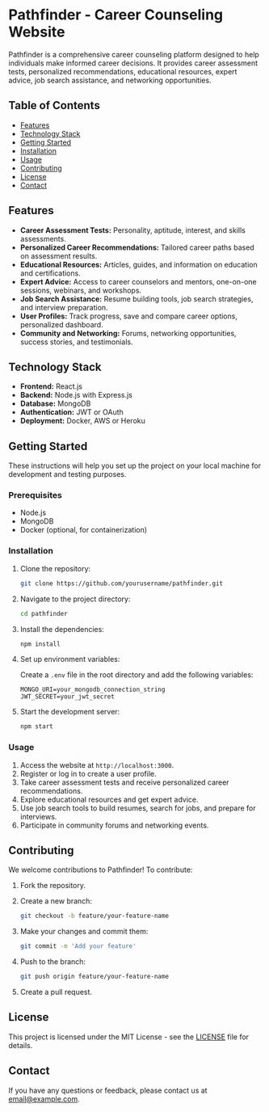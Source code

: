 # Pathfinder - Career Counseling Website

Pathfinder is a comprehensive career counseling platform designed to help individuals make informed career decisions. It provides career assessment tests, personalized recommendations, educational resources, expert advice, job search assistance, and networking opportunities.

## Table of Contents

- [Features](#features)
- [Technology Stack](#technology-stack)
- [Getting Started](#getting-started)
- [Installation](#installation)
- [Usage](#usage)
- [Contributing](#contributing)
- [License](#license)
- [Contact](#contact)

## Features

- **Career Assessment Tests:** Personality, aptitude, interest, and skills assessments.
- **Personalized Career Recommendations:** Tailored career paths based on assessment results.
- **Educational Resources:** Articles, guides, and information on education and certifications.
- **Expert Advice:** Access to career counselors and mentors, one-on-one sessions, webinars, and workshops.
- **Job Search Assistance:** Resume building tools, job search strategies, and interview preparation.
- **User Profiles:** Track progress, save and compare career options, personalized dashboard.
- **Community and Networking:** Forums, networking opportunities, success stories, and testimonials.

## Technology Stack

- **Frontend:** React.js
- **Backend:** Node.js with Express.js
- **Database:** MongoDB
- **Authentication:** JWT or OAuth
- **Deployment:** Docker, AWS or Heroku

## Getting Started

These instructions will help you set up the project on your local machine for development and testing purposes.

### Prerequisites

- Node.js
- MongoDB
- Docker (optional, for containerization)

### Installation

1. Clone the repository:

    ```bash
    git clone https://github.com/yourusername/pathfinder.git
    ```

2. Navigate to the project directory:

    ```bash
    cd pathfinder
    ```

3. Install the dependencies:

    ```bash
    npm install
    ```

4. Set up environment variables:

    Create a `.env` file in the root directory and add the following variables:

    ```env
    MONGO_URI=your_mongodb_connection_string
    JWT_SECRET=your_jwt_secret
    ```

5. Start the development server:

    ```bash
    npm start
    ```

### Usage

1. Access the website at `http://localhost:3000`.
2. Register or log in to create a user profile.
3. Take career assessment tests and receive personalized career recommendations.
4. Explore educational resources and get expert advice.
5. Use job search tools to build resumes, search for jobs, and prepare for interviews.
6. Participate in community forums and networking events.

## Contributing

We welcome contributions to Pathfinder! To contribute:

1. Fork the repository.
2. Create a new branch:

    ```bash
    git checkout -b feature/your-feature-name
    ```

3. Make your changes and commit them:

    ```bash
    git commit -m 'Add your feature'
    ```

4. Push to the branch:

    ```bash
    git push origin feature/your-feature-name
    ```

5. Create a pull request.

## License

This project is licensed under the MIT License - see the [LICENSE](LICENSE) file for details.

## Contact

If you have any questions or feedback, please contact us at [email@example.com](mailto:email@example.com).
